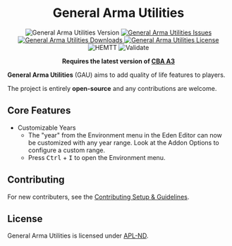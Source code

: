 <!-- If you want to make changes to this README, you need to also modify the README.md in the docs folder as well -->

<h1 align="center">General Arma Utilities</h1>
<p align="center">
    <img src="https://img.shields.io/badge/Version-1.0.1-blue?style=flat-square" alt="General Arma Utilities Version">
    <a href="https://github.com/DartsArmaMods/GeneralArmaUtilities/issues">
        <img src="https://img.shields.io/github/issues-raw/DartsArmaMods/GeneralArmaUtilities.svg?style=flat-square&label=Issues" alt="General Arma Utilities Issues">
    </a>
    <a href="https://steamcommunity.com/sharedfiles/filedetails/?id=3346952826">
        <img src="https://img.shields.io/steam/downloads/3346952826.svg?style=flat-square&label=Downloads" alt="General Arma Utilities Downloads">
    </a>
    <a href="https://github.com/DartsArmaMods/GeneralArmaUtilities/blob/master/LICENSE">
        <img src="https://img.shields.io/badge/License-APL ND-red?style=flat-square" alt="General Arma Utilities License">
    </a>
    <br>
    <img src="https://img.shields.io/github/actions/workflow/status/DartsArmaMods/GeneralArmaUtilities/hemtt.yml?style=flat-square&label=HEMTT" alt="HEMTT">
    <img src="https://img.shields.io/github/actions/workflow/status/DartsArmaMods/GeneralArmaUtilities/arma.yml?style=flat-square&label=Validate" alt="Validate">
</p>

<p align="center">
    <b>Requires the latest version of <a href="https://github.com/CBATeam/CBA_A3/releases/latest">CBA A3</a></b>
</p>

**General Arma Utilities** (GAU) aims to add quality of life features to players.

The project is entirely **open-source** and any contributions are welcome.

## Core Features
- Customizable Years
  - The "year" from the Environment menu in the Eden Editor can now be customized with any year range. Look at the Addon Options to configure a custom range.
  - Press <kbd>Ctrl</kbd> + <kbd>I</kbd> to open the Environment menu.

## Contributing
For new contributers, see the [Contributing Setup & Guidelines](./.github/CONTRIBUTING.md).

## License
General Arma Utilities is licensed under [APL-ND](./LICENSE.md).